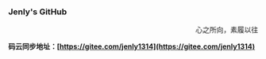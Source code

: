 ### Jenly's GitHub

<marquee behavior=alternate scrollamount=10 scrolldelay=1000>心之所向，素履以往</marquee>

**码云同步地址：[https://gitee.com/jenly1314](https://gitee.com/jenly1314)**
